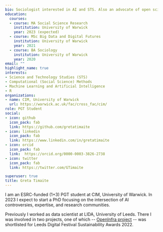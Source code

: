 ```yaml
---
bio: Sociologist interested in AI and STS. Also an advocate of open science/tools/data :)
education:
  courses:
  - course: MA Social Science Research
    institution: University of Warwick
    year: 2023 (expected)
  - course: MSc Big Data and Digital Futures
    institution: University of Warwick
    year: 2021
  - course: BA Sociology
    institution: University of Warwick
    year: 2020
email: ""
highlight_name: true
interests:
- Science and Technology Studies (STS)
- Computational (Social Science) Methods
- Machine Learning and Artificial Intelligence
- R
organizations:
- name: CIM, University of Warwick
  url: https://warwick.ac.uk/fac/cross_fac/cim/
role: PGT Student 
social:
- icon: github
  icon_pack: fab
  link: https://github.com/gretatimaite
- icon: linkedin
  icon_pack: fab
  link: https://www.linkedin.com/in/gretatimaite
- icon: orcid
  icon_pack: fab
  link:  https://orcid.org/0000-0003-3826-2738 
- icon: twitter
  icon_pack: fab
  link: https://twitter.com/GTimaite

superuser: true
title: Greta Timaite
---
```


I am an ESRC-funded (1+3) PGT student at CIM, University of Warwick. In 2023 I expect to start a PhD focusing on the intersection of AI controversies, expertise, and research communities.

Previously I worked as data scientist at LIDA, University of Leeds. There I was involved in two projects, one of which -- [OpenInfra project](https://github.com/udsleeds/openinfra) -- was shortlisted for Leeds Digital Festival Sustainability Awards 2022.


